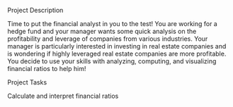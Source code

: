 Project Description

Time to put the financial analyst in you to the test! You are working for a hedge fund and your manager wants some quick analysis on the profitability and leverage of companies from various industries. Your manager is particularly interested in investing in real estate companies and is wondering if highly leveraged real estate companies are more profitable. You decide to use your skills with analyzing, computing, and visualizing financial ratios to help him!

Project Tasks

Calculate and interpret financial ratios
